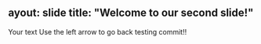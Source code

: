 ayout: slide
title: "Welcome to our second slide!"
---
Your text
Use the left arrow to go back testing commit!!
